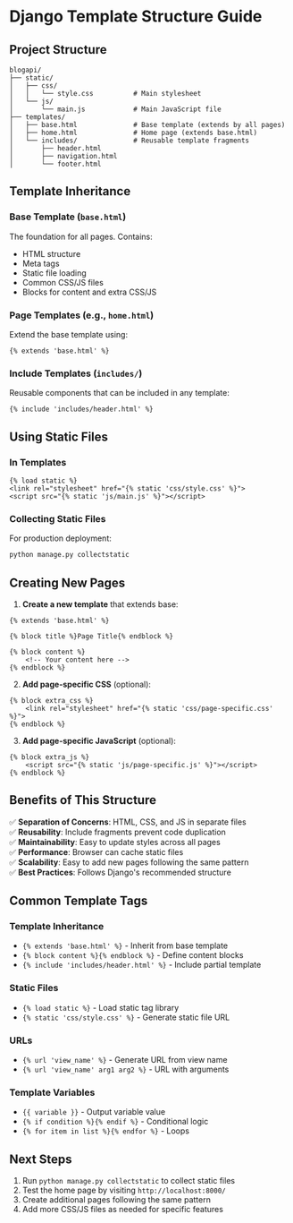 # Django Template Structure Guide

## Project Structure

```
blogapi/
├── static/
│   ├── css/
│   │   └── style.css          # Main stylesheet
│   └── js/
│       └── main.js            # Main JavaScript file
├── templates/
│   ├── base.html              # Base template (extends by all pages)
│   ├── home.html              # Home page (extends base.html)
│   └── includes/              # Reusable template fragments
│       ├── header.html
│       ├── navigation.html
│       └── footer.html
```

## Template Inheritance

### Base Template (`base.html`)
The foundation for all pages. Contains:
- HTML structure
- Meta tags
- Static file loading
- Common CSS/JS files
- Blocks for content and extra CSS/JS

### Page Templates (e.g., `home.html`)
Extend the base template using:
```django
{% extends 'base.html' %}
```

### Include Templates (`includes/`)
Reusable components that can be included in any template:
```django
{% include 'includes/header.html' %}
```

## Using Static Files

### In Templates
```django
{% load static %}
<link rel="stylesheet" href="{% static 'css/style.css' %}">
<script src="{% static 'js/main.js' %}"></script>
```

### Collecting Static Files
For production deployment:
```bash
python manage.py collectstatic
```

## Creating New Pages

1. **Create a new template** that extends base:
```django
{% extends 'base.html' %}

{% block title %}Page Title{% endblock %}

{% block content %}
    <!-- Your content here -->
{% endblock %}
```

2. **Add page-specific CSS** (optional):
```django
{% block extra_css %}
    <link rel="stylesheet" href="{% static 'css/page-specific.css' %}">
{% endblock %}
```

3. **Add page-specific JavaScript** (optional):
```django
{% block extra_js %}
    <script src="{% static 'js/page-specific.js' %}"></script>
{% endblock %}
```

## Benefits of This Structure

✅ **Separation of Concerns**: HTML, CSS, and JS in separate files  
✅ **Reusability**: Include fragments prevent code duplication  
✅ **Maintainability**: Easy to update styles across all pages  
✅ **Performance**: Browser can cache static files  
✅ **Scalability**: Easy to add new pages following the same pattern  
✅ **Best Practices**: Follows Django's recommended structure

## Common Template Tags

### Template Inheritance
- `{% extends 'base.html' %}` - Inherit from base template
- `{% block content %}{% endblock %}` - Define content blocks
- `{% include 'includes/header.html' %}` - Include partial template

### Static Files
- `{% load static %}` - Load static tag library
- `{% static 'css/style.css' %}` - Generate static file URL

### URLs
- `{% url 'view_name' %}` - Generate URL from view name
- `{% url 'view_name' arg1 arg2 %}` - URL with arguments

### Template Variables
- `{{ variable }}` - Output variable value
- `{% if condition %}{% endif %}` - Conditional logic
- `{% for item in list %}{% endfor %}` - Loops

## Next Steps

1. Run `python manage.py collectstatic` to collect static files
2. Test the home page by visiting `http://localhost:8000/`
3. Create additional pages following the same pattern
4. Add more CSS/JS files as needed for specific features
